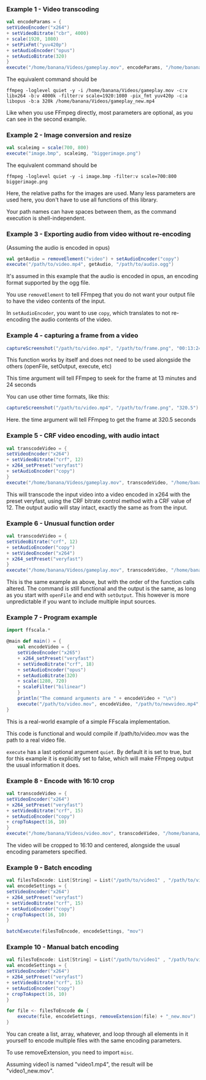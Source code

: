 ### Example 1 - Video transcoding
```scala
val encodeParams = {
setVideoEncoder("x264")
+ setVideoBitrate("cbr", 4000)
+ scale(1920, 1080)
+ setPixFmt("yuv420p")
+ setAudioEncoder("opus")
+ setAudioBitrate(320)
}
execute("/home/banana/Videos/gameplay.mov", encodeParams, "/home/banana/Videos/gameplay.mp4")
```

The equivalent command should be
```
ffmpeg -loglevel quiet -y -i /home/banana/Videos/gameplay.mov -c:v libx264 -b:v 4000k -filter:v scale=1920:1080 -pix_fmt yuv420p -c:a libopus -b:a 320k /home/banana/Videos/gameplay_new.mp4
```
Like when you use FFmpeg directly, most parameters are optional, as you can see in the second example.

### Example 2 - Image conversion and resize
```scala
val scaleimg = scale(700, 800)
execute("image.bmp", scaleimg, "biggerimage.png")
```
The equivalent command should be
```
ffmpeg -loglevel quiet -y -i image.bmp -filter:v scale=700:800 biggerimage.png
```
Here, the relative paths for the images are used. Many less parameters are used here, you don't have to use all functions of this library.

Your path names can have spaces between them, as the command execution is shell-independent.

### Example 3 - Exporting audio from video without re-encoding
(Assuming the audio is encoded in opus)

```scala
val getAudio = removeElement("video") + setAudioEncoder("copy")
execute("/path/to/video.mp4", getAudio, "/path/to/audio.ogg")
```

It's assumed in this example that the audio is encoded in opus, an encoding format supported by the ogg file.

You use ```removeElement``` to tell FFmpeg that you do not want your output file to have the video contents of the input.

In ```setAudioEncoder```, you want to use ```copy```, which translates to not re-encoding the audio contents of the video.

### Example 4 - capturing a frame from a video

```scala
captureScreenshot("/path/to/video.mp4", "/path/to/frame.png", "00:13:24")
```

This function works by itself and does not need to be used alongside the others (openFile, setOutput, execute, etc)

This time argument will tell FFmpeg to seek for the frame at 13 minutes and 24 seconds

You can use other time formats, like this:

```scala
captureScreenshot("/path/to/video.mp4", "/path/to/frame.png", "320.5")
```

Here. the time argument will tell FFmpeg to get the frame at 320.5 seconds

### Example 5 - CRF video encoding, with audio intact
```scala
val transcodeVideo = {
setVideoEncoder("x264")
+ setVideoBitrate("crf", 12)
+ x264_setPreset("veryfast")
+ setAudioEncoder("copy")
}
execute("/home/banana/Videos/gameplay.mov", transcodeVideo, "/home/banana/Videos/gameplay_new.mp4")
```

This will transcode the input video into a video encoded in x264 with the preset veryfast, using the CRF bitrate control method with a CRF value of 12. The output audio will stay intact, exactly the same as from the input.

### Example 6 - Unusual function order
```scala
val transcodeVideo = {
setVideoBitrate("crf", 12)
+ setAudioEncoder("copy")
+ setVideoEncoder("x264")
+ x264_setPreset("veryfast")
}
execute("/home/banana/Videos/gameplay.mov", transcodeVideo, "/home/banana/Videos/gameplay_new.mp4")
```

This is the same example as above, but with the order of the function calls altered. The command is still functional and the output is the same, as long as you start with ```openFile``` and end with ```setOutput```. This however is more unpredictable if you want to include multiple input sources.


### Example 7 - Program example

```scala
import ffscala.*

@main def main() = {
    val encodeVideo = {
    setVideoEncoder("x265")
    + x264_setPreset("veryfast")
    + setVideoBitrate("crf", 18)
    + setAudioEncoder("opus")
    + setAudioBitrate(320)
    + scale(1280, 720)
    + scaleFilter("bilinear")
    }
    println("The command arguments are " + encodeVideo + "\n")
    execute("/path/to/video.mov", encodeVideo, "/path/to/newvideo.mp4", false)
}

```

This is a real-world example of a simple FFscala implementation.

This code is functional and would compile if /path/to/video.mov was the path to a real video file.

```execute``` has a last optional argument ```quiet```. By default it is set to true, but for this example it is explicitly set to false, which will make FFmpeg output the usual information it does.


### Example 8 - Encode with 16:10 crop
```scala
val transcodeVideo = {
setVideoEncoder("x264")
+ x264_setPreset("veryfast")
+ setVideoBitrate("crf", 15)
+ setAudioEncoder("copy")
+ cropToAspect(16, 10)
}
execute("/home/banana/Videos/video.mov", transcodeVideo, "/home/banana/Videos/video_new.mp4")
```
The video will be cropped to 16:10 and centered, alongside the usual encoding parameters specified.

### Example 9 - Batch encoding
```scala
val filesToEncode: List[String] = List("/path/to/video1" , "/path/to/video2", "/path/to/video3")
val encodeSettings = {
setVideoEncoder("x264")
+ x264_setPreset("veryfast")
+ setVideoBitrate("crf", 15)
+ setAudioEncoder("copy")
+ cropToAspect(16, 10)
}

batchExecute(filesToEncode, encodeSettings, "mov")
```


### Example 10 - Manual batch encoding
```scala
val filesToEncode: List[String] = List("/path/to/video1" , "/path/to/video2", "/path/to/video3")
val encodeSettings = {
setVideoEncoder("x264")
+ x264_setPreset("veryfast")
+ setVideoBitrate("crf", 15)
+ setAudioEncoder("copy")
+ cropToAspect(16, 10)
}

for file <- filesToEncode do {
    execute(file, encodeSettings, removeExtension(file) + "_new.mov")
}
```
You can create a list, array, whatever, and loop through all elements in it yourself to encode multiple files with the same encoding parameters.

To use removeExtension, you need to import ```misc```.

Assuming video1 is named "video1.mp4", the result will be "video1_new.mov".
